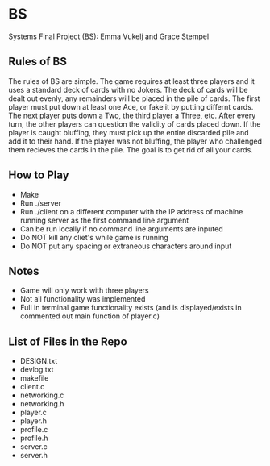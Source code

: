 # BS
Systems Final Project (BS): Emma Vukelj and Grace Stempel

## Rules of BS
The rules of BS are simple. The game requires at least three players and it uses a standard deck of cards with no Jokers. The deck of cards will be dealt out evenly, any remainders will be placed in the pile of cards. The first player must put down at least one Ace, or fake it by putting differnt cards. The next player puts down a Two, the third player a Three, etc. After every turn, the other players can question the validity of cards placed down. If the player is caught bluffing, they must pick up the entire discarded pile and add it to their hand. If the player was not bluffing, the player who challenged them recieves the cards in the pile. The  goal is to get rid of all your cards.


## How to Play
* Make
* Run ./server
* Run ./client on a different computer with the IP address of machine running server as the first command line argument
* Can be run locally if no command line arguments are inputed
* Do NOT kill any cliet's while game is running
* Do NOT put any spacing or extraneous characters around input

## Notes
* Game will only work with three players
* Not all functionality was implemented
* Full in terminal game functionality exists (and is displayed/exists in commented out main function of player.c)

## List of Files in the Repo
* DESIGN.txt
* devlog.txt
* makefile
* client.c
* networking.c
* networking.h
* player.c
* player.h
* profile.c
* profile.h
* server.c
* server.h